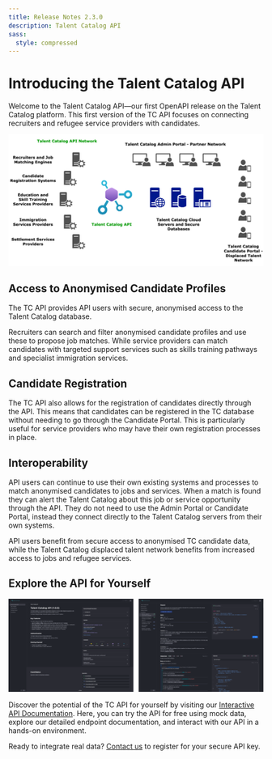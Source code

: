 ```yaml
---
title: Release Notes 2.3.0
description: Talent Catalog API
sass:
  style: compressed
---
```

# Introducing the Talent Catalog API
Welcome to the Talent Catalog API—our first OpenAPI release on the Talent Catalog platform. This
first version of the TC API focuses on connecting recruiters and refugee service providers with 
candidates.

<div class="card-image-container-narrow">
  <img src="./../assets/images/v230/TCAPIDiagram.png" 
        alt="TC API Network Diagram" class="card-image">
</div>

## Access to Anonymised Candidate Profiles
The TC API provides API users with secure, anonymised access to the Talent Catalog database. 

Recruiters can search and filter anonymised candidate profiles and use these to propose job matches. 
While service providers can match candidates with targeted support services such as skills training 
pathways and specialist immigration services.

## Candidate Registration
The TC API also allows for the registration of candidates directly through the API. This means
that candidates can be registered in the TC database without needing to go through the Candidate
Portal. This is particularly useful for service providers who may have their own registration
processes in place.

## Interoperability
API users can continue to use their own existing systems and processes to match anonymised 
candidates to jobs and services. When a match is found they can alert the Talent Catalog about this 
job or service opportunity through the API. They do not need to use the Admin Portal or Candidate 
Portal, instead they connect directly to the Talent Catalog servers from their own systems.

API users benefit from secure access to anonymised TC candidate data, while the Talent Catalog 
displaced talent network benefits from increased access to jobs and refugee services.   

## Explore the API for Yourself
<div class="card-image-container-narrow">
  <img src="./../assets/images/v230/TCAPIRedoc.png" 
        alt="TC API Redoc" class="card-image">
</div>

Discover the potential of the TC API for yourself by visiting our 
[Interactive API Documentation](https://talent-catalog-api.redocly.app/openapi). Here, you can try 
the API for free using mock data, explore our detailed endpoint documentation, and interact with our 
API in a hands-on environment.

Ready to integrate real data? [Contact us](mailto:api@talentcatalog.net) to register for your secure 
API key.
